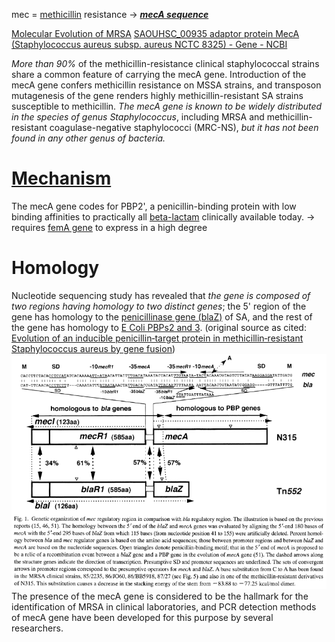 mec = [methicillin](../../Antibiotics/methicillin.md) resistance
-> ***[mecA sequence](../DNA%20sequences/mecA%20sequence.md)***

[Molecular Evolution of MRSA](https://onlinelibrary.wiley.com/doi/epdf/10.1111/j.1348-0421.1995.tb02239.x)
[SAOUHSC\_00935 adaptor protein MecA (Staphylococcus aureus subsp. aureus NCTC 8325) - Gene - NCBI](https://www.ncbi.nlm.nih.gov/gene/3920764)

*More than 90%* of the methicillin-resistance clinical staphylococcal strains share a common feature of carrying the mecA gene.
Introduction of the mecA gene confers methicillin resistance on MSSA strains, and transposon mutagenesis of the gene renders highly methicillin-resistant SA strains susceptible to methicillin.
*The mecA gene is known to be widely distributed in the species of genus Staphylococcus*, including MRSA and methicillin-resistant coagulase-negative staphylococci (MRC-NS), *but it has not been found in any other genus of bacteria.*

# [Mechanism](../Methicillin%20resistance%20mechanisms.md)
The mecA gene codes for PBP2', a penicillin-binding protein with low binding affinities to practically all [beta-lactam](../../Antibiotics/beta-lactam.md) clinically available today.
-> requires [femA gene](femA%20gene.md) to express in a high degree

# Homology
Nucleotide sequencing study has revealed that *the gene is composed of two regions having homology to two distinct genes*; the 5' region of the gene has homology to the [penicillinase gene (blaZ)](../DNA%20sequences/mecA%20sequence%20comparison%20(bla).md) of SA, and the rest of the gene has homology to [E Coli PBPs2 and 3](../DNA%20sequences/mecA%20sequence%20comparison%20(PBP).md).
(original source as cited: [Evolution of an inducible penicillin‐target protein in methicillin‐resistant Staphylococcus aureus by gene fusion](https://febs.onlinelibrary.wiley.com/doi/epdf/10.1016/0014-5793%2887%2980373-3))
![mecA homology](../attachments/Pasted%20image%2020230723234418.png)
The presence of the mecA gene is considered to be the hallmark for the identification of MRSA in clinical laboratories, and PCR detection methods of mecA gene have been developed for this purpose by several researchers.